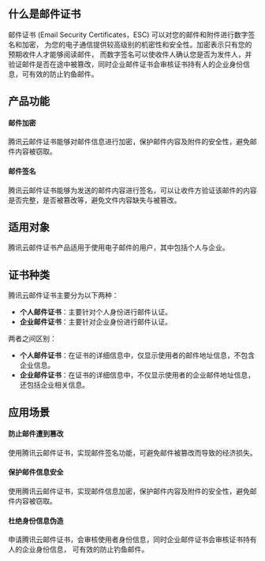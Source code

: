 ## 什么是邮件证书
邮件证书 (Email Security Certificates，ESC) 可以对您的邮件和附件进行数字签名和加密， 为您的电子通信提供较高级别的机密性和安全性。加密表示只有您的预期收件人才能够阅读邮件， 而数字签名可以使收件人确认您是否为发件人，并验证邮件是否在途中被篡改，同时企业邮件证书会审核证书持有人的企业身份信息，可有效的防止钓鱼邮件。

## 产品功能

####  **邮件加密**
腾讯云邮件证书能够对邮件信息进行加密，保护邮件内容及附件的安全性，避免邮件内容被窃取。
####  **邮件签名**
腾讯云邮件证书能够为发送的邮件内容进行签名，可以让收件方验证该邮件的内容是否完整，是否被篡改等，避免文件内容缺失与被篡改。

## 适用对象

腾讯云邮件证书产品适用于使用电子邮件的用户，其中包括个人与企业。

## 证书种类
腾讯云邮件证书主要分为以下两种：
- **个人邮件证书**：主要针对个人身份进行邮件认证。
- **企业邮件证书**：主要针对企业身份进行邮件认证。

两者之间区别：
- **个人邮件证书**：在证书的详细信息中，仅显示使用者的邮件地址信息，不包含企业信息。
- **企业邮件证书**：在证书的详细信息中，不仅显示使用者的企业邮件地址信息，还包括企业相关信息。


## 应用场景
#### 防止邮件遭到篡改
使用腾讯云邮件证书，实现邮件签名功能，可避免邮件被篡改而导致的经济损失。

#### 保护邮件信息安全
使用腾讯云邮件证书，实现邮件信息加密，保护邮件内容及附件的安全性，避免邮件内容被窃取。

#### 杜绝身份信息伪造
申请腾讯云邮件证书，会审核使用者身份信息，同时企业邮件证书会审核证书持有人的企业身份信息， 可有效的防止钓鱼邮件。







